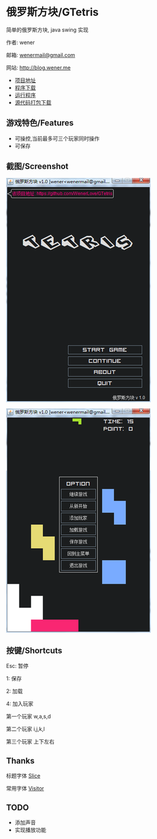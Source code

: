 俄罗斯方块/GTetris
==========

简单的俄罗斯方块, java swing 实现

作者: wener

邮箱: wenermail@gmail.com

网站: http://blog.wener.me

* [项目地址](https://github.com/WenerLove/GTetris)
* [程序下载](http://resources.wener.me/java/GTetris.jar)
* [运行程序](http://resources.wener.me/java/GTetris.jnlp)
* [源代码打包下载](https://github.com/WenerLove/GTetris/archive/master.zip)

游戏特色/Features
--------

* 可操控,当前最多可三个玩家同时操作
* 可保存

截图/Screenshot
----

![GTetris screenschot](/screenshot-main.png "GTetris")

![GTetris screenschot](/screenshot.png "GTetris")

按键/Shortcuts
------

Esc: 暂停

1: 保存

2: 加载

4: 加入玩家

第一个玩家
w,a,s,d

第二个玩家
i,j,k,l

第三个玩家
上下左右


Thanks
---------

标题字体 [Slice](http://www.dafont.com/christian-munk.d3941?fpp=50&text=Wener)

常用字体 [Visitor](http://www.dafont.com/font-comment.php?file=visitor&fpp=50&text=Wener)


TODO
----

* 添加声音
* 实现播放功能
